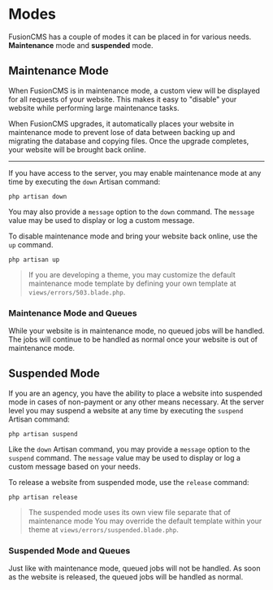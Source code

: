 # Modes
FusionCMS has a couple of modes it can be placed in for various needs. **Maintenance** mode and **suspended** mode.

## Maintenance Mode
When FusionCMS is in maintenance mode, a custom view will be displayed for all requests of your website. This makes it easy to "disable" your website while performing large maintenance tasks.

When FusionCMS upgrades, it automatically places your website in maintenance mode to prevent lose of data between backing up and migrating the database and copying files. Once the upgrade completes, your website will be brought back online.

---

If you have access to the server, you may enable maintenance mode at any time by executing the `down` Artisan command:

```
php artisan down
```

You may also provide a `message` option to the `down` command. The `message` value may be used to display or log a custom message.

To disable maintenance mode and bring your website back online, use the `up` command.

```
php artisan up
```

> If you are developing a theme, you may customize the default maintenance mode template by defining your own template at `views/errors/503.blade.php`.

### Maintenance Mode and Queues
While your website is in maintenance mode, no queued jobs will be handled. The jobs will continue to be handled as normal once your website is out of maintenance mode.

## Suspended Mode
If you are an agency, you have the ability to place a website into suspended mode in cases of non-payment or any other means necessary. At the server level you may suspend a website at any time by executing the `suspend` Artisan command:

```
php artisan suspend
```

Like the `down` Artisan command, you may provide a `message` option to the `suspend` command. The `message` value may be used to display or log a custom message based on your needs.

To release a website from suspended mode, use the `release` command:

```
php artisan release
```

> The suspended mode uses its own view file separate that of maintenance mode You may override the default template within your theme at `views/errors/suspended.blade.php`.

### Suspended Mode and Queues
Just like with maintenance mode, queued jobs will not be handled. As soon as the website is released, the queued jobs will be handled as normal.
